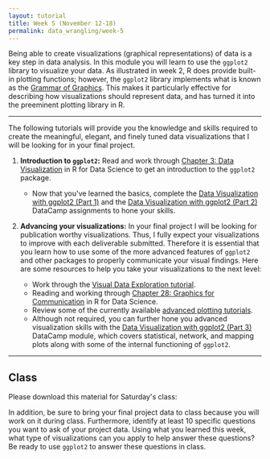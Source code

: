 ```yaml
---
layout: tutorial
title: Week 5 (November 12-18)
permalink: data_wrangling/week-5
---
```


Being able to create visualizations (graphical representations) of data is a key step in data analysis. In this module you will learn to use the `ggplot2` library to visualize your data. As illustrated in week 2, R does provide built-in plotting functions; however, the `ggplot2` library implements what is known as the [Grammar of Graphics](https://www.amazon.com/Grammar-Graphics-Statistics-Computing/dp/0387245448). This makes it particularly effective for describing how visualizations should represent data, and has turned it into the preeminent plotting library in R.

<hr>

The following tutorials will provide you the knowledge and skills required to create the meaningful, elegant, and finely tuned  data visualizations that I will be looking for in your final project.

1. __Introduction to `ggplot2`:__ Read and work through [Chapter 3: Data Visualization](http://r4ds.had.co.nz/data-visualisation.html) in R for Data Science to get an introduction to the `ggplot2` package.
    - Now that you've learned the basics, complete the [Data Visualization with ggplot2 (Part 1)](https://www.datacamp.com/enterprise/data-wrangling-with-r-0d290e96-8f6c-471a-be41-ebab2603699b/assignments/34438) and the [Data Visualization with ggplot2 (Part 2)](https://www.datacamp.com/enterprise/data-wrangling-with-r-0d290e96-8f6c-471a-be41-ebab2603699b/assignments/34440) DataCamp assignments to hone your skills.

2. __Advancing your visualizations:__ In your final project I will be looking for publication worthy visualizations. Thus, I fully expect your visualizations to improve with each deliverable submitted. Therefore it is essential that you learn how to use some of the more advanced features of `ggplot2` and other packages to properly communicate your visual findings.  Here are some resources to help you take your visualizations to the next level:  
    - Work through the [Visual Data Exploration tutorial](gda).
    - Reading and working through [Chapter 28: Graphics for Communication](http://r4ds.had.co.nz/graphics-for-communication.html) in R for Data Science.
    - Review some of the currently available [advanced plotting tutorials](ggplot).
    - Although not required, you can further hone you advanced visualization skills with the [Data Visualization with ggplot2 (Part 3)](https://www.datacamp.com/courses/data-visualization-with-ggplot2-part-3) DataCamp module, which covers statistical, network, and mapping plots along with some of the internal functioning of `ggplot2`.
   
<hr>   

## Class

Please download this material for Saturday's class: &nbsp; <a href="https://www.dropbox.com/sh/powzifsazrok00f/AAB4RimS4pEXpLVV8xJECmbla?dl=1" style="color:black;"><i class="fa fa-cloud-download" style="font-size:1em"></i></a>

In addition, be sure to bring your final project data to class because you will work on it during class.  Furthermore, identify at least 10 specific questions you want to ask of your project data. Using what you learned this week, what type of visualizations can you apply to help answer these questions? Be ready to use `ggplot2` to answer these questions in class.
